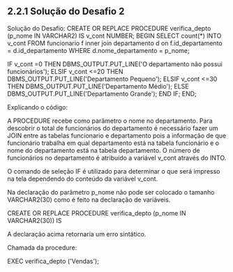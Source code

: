 ## 2.2.1 Solução do Desafio 2
Solução do Desafio:
CREATE OR REPLACE PROCEDURE verifica_depto (p_nome IN VARCHAR2) IS
   v_cont NUMBER;
BEGIN
SELECT count(*)
INTO v_cont
FROM funcionario f inner join departamento d
on f.id_departamento = d.id_departamento
WHERE d.nome_departamento = p_nome;

IF v_cont =0
THEN DBMS_OUTPUT.PUT_LINE('O departamento não possui funcionários');
ELSIF v_cont <=20
THEN DBMS_OUTPUT.PUT_LINE('Departamento Pequeno');
ELSIF v_cont <=30
THEN DBMS_OUTPUT.PUT_LINE('Departamento Médio');
ELSE DBMS_OUTPUT.PUT_LINE('Departamento Grande');
END IF;
END;


Explicando o código:

  A PROCEDURE recebe como parâmetro o nome no departamento. Para descobrir o total de funcionários do departamento é necessário fazer um JOIN entre as tabelas funcionario e departamento pois a informação de que funcionário trabalha em qual departamento está na tabela funcionário e o nome do departamento está na tabela departamento. O número de funcionários no departamento é atribuído a variável v_cont através do INTO.

O comando de seleção IF é utilizado para determinar o que será impresso na tela dependendo do conteúdo da variável v_cont.

Na declaração do parâmetro p_nome não pode ser colocado o tamanho VARCHAR2(30) como é feito na declaração de variáveis. 

CREATE OR REPLACE PROCEDURE verifica_depto (p_nome IN VARCHAR2(30)) IS

A declaração acima retornaria um erro sintático.


Chamada da procedure:

EXEC verifica_depto ('Vendas');

